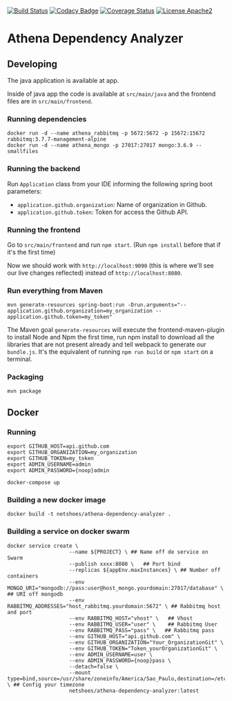 [![Build Status](https://travis-ci.org/netshoes/athena-dependency-analyzer.svg?branch=master)](https://travis-ci.org/netshoes/athena-dependency-analyzer)
[![Codacy Badge](https://api.codacy.com/project/badge/Grade/38c2df0304454308aa927ab5353e612d)](https://app.codacy.com/app/ignacio83/athena-dependency-analyzer?utm_source=github.com&utm_medium=referral&utm_content=netshoes/athena-dependency-analyzer&utm_campaign=Badge_Grade_Dashboard)
[![Coverage Status](https://coveralls.io/repos/github/netshoes/athena-dependency-analyzer/badge.svg?branch=master)](https://coveralls.io/github/netshoes/athena-dependency-analyzer?branch=master)
[![License Apache2](https://img.shields.io/hexpm/l/plug.svg)](http://www.apache.org/licenses/LICENSE-2.0)

# Athena Dependency Analyzer

## Developing
The java application is available at app.

Inside of java app the code is available at `src/main/java` and the frontend files are in 
`src/main/frontend`.

### Running dependencies

    docker run -d --name athena_rabbitmq -p 5672:5672 -p 15672:15672 rabbitmq:3.7.7-management-alpine
    docker run -d --name athena_mongo -p 27017:27017 mongo:3.6.9 --smallfiles

### Running the backend
Run `Application` class from your IDE informing the following spring boot parameters: 
- `application.github.organization`: Name of organization in Github.
- `application.github.token`: Token for access the Github API.

### Running the frontend
Go to `src/main/frontend` and run `npm start`. (Run `npm install` before that if it's the first time)

Now we should work with `http://localhost:9090` (this is where we'll see our live changes reflected)
 instead of `http://localhost:8080`.
 
### Run everything from Maven

    mvn generate-resources spring-boot:run -Drun.arguments="--application.github.organization=my_organization --application.github.token=my_token"

The Maven goal `generate-resources` will execute the frontend-maven-plugin to install Node
and Npm the first time, run npm install to download all the libraries that are not 
present already and tell webpack to generate our `bundle.js`. It's the equivalent of running `npm run build` or `npm start` on a terminal.

### Packaging

    mvn package

## Docker

### Running
    export GITHUB_HOST=api.github.com
    export GITHUB_ORGANIZATION=my_organization
    export GITHUB_TOKEN=my_token
    export ADMIN_USERNAME=admin
    export ADMIN_PASSWORD={noop}admin
    
    docker-compose up 

### Building a new docker image

    docker build -t netshoes/athena-dependency-analyzer .

### Building a service on docker swarm

    docker service create \
                        --name ${PROJECT} \ ## Name off de service on Swarm
                        --publish xxxx:8080 \   ## Port bind
                        --replicas ${appEnv.maxInstances} \ ## Number off containers
                        --env MONGO_URI="mongodb://pass:user@host_mongo.yourdomain:27017/database" \    ## URI off mongodb
                        --env RABBITMQ_ADDRESSES="host_rabbitmq.yourdomain:5672" \ ## Rabbitmq host and port
                        --env RABBITMQ_HOST="vhost" \   ## Vhost
                        --env RABBITMQ_USER="user" \    ## Rabbitmq User
                        --env RABBITMQ_PASS="pass" \   ## Rabbitmq pass
                        --env GITHUB_HOST="api.github.com" \
                        --env GITHUB_ORGANIZATION="Your_OrganizationGit" \
                        --env GITHUB_TOKEN="Token_yourOrganizationGit" \
                        --env ADMIN_USERNAME=user \
                        --env ADMIN_PASSWORD={noop}pass \
                        --detach=false \
                        --mount type=bind,source=/usr/share/zoneinfo/America/Sao_Paulo,destination=/etc/timezone,readonly \ ## Config your timezone
                        netshoes/athena-dependency-analyzer:latest